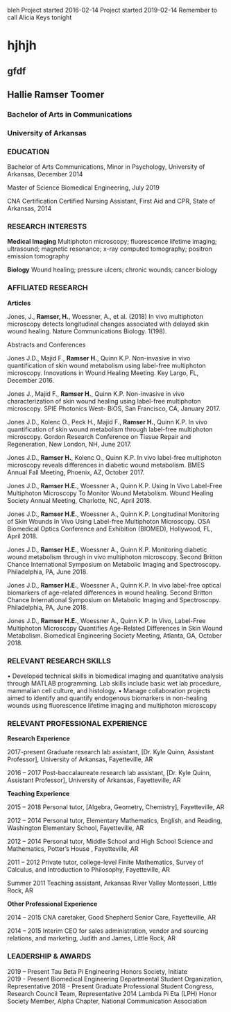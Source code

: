 bleh
Project started 2016-02-14
Project started 2019-02-14
Remember to call Alicia Keys tonight
# hjhjh
## gfdf


## Hallie Ramser Toomer

### Bachelor of Arts in Communications
### University of Arkansas

### EDUCATION

Bachelor of Arts	Communications, Minor in Psychology, University of Arkansas, December 2014

Master of Science	Biomedical Engineering, July 2019

CNA Certification	Certified Nursing Assistant, First Aid and CPR, State of Arkansas, 2014

### RESEARCH INTERESTS

**Medical Imaging** 	Multiphoton microscopy; fluorescence lifetime imaging; ultrasound; magnetic resonance; x-ray computed tomography; positron emission tomography

**Biology** 	Wound healing; pressure ulcers; chronic wounds; cancer biology

### AFFILIATED RESEARCH 

**Articles**

Jones, J., **Ramser, H.**, Woessner, A., et al. (2018) In vivo multiphoton microscopy detects longitudinal changes associated with delayed skin wound healing. Nature Communications Biology. 1(198).

Abstracts and Conferences

Jones J.D., Majid F., **Ramser H.**, Quinn K.P.  Non-invasive in vivo quantification of skin wound metabolism using label-free multiphoton microscopy.  Innovations in Wound Healing Meeting. Key Largo, FL, December 2016.

Jones J., Majid F., **Ramser H.**, Quinn K.P.  Non-invasive in vivo characterization of skin 	wound healing using label-free multiphoton microscopy.  SPIE Photonics West- BiOS, San Francisco, CA, January 2017.

Jones J.D., Kolenc O., Peck H., Majid F., **Ramser H.**, Quinn K.P.  In vivo quantification of skin wound metabolism through label-free multiphoton microscopy.  Gordon Research Conference on Tissue Repair and Regeneration, New London, NH, June 2017.

Jones J.D., **Ramser H.**, Kolenc O., Quinn K.P.  In vivo label-free multiphoton microscopy reveals differences in diabetic wound metabolism.  BMES Annual Fall Meeting, Phoenix, AZ, October 2017.

Jones J.D., **Ramser H.E.**, Woessner A., Quinn K.P.  Using In Vivo Label-Free Multiphoton Microscopy To Monitor Wound Metabolism.  Wound Healing Society Annual Meeting, Charlotte, NC, April 2018.

Jones J.D., **Ramser H.E.**, Woessner A., Quinn K.P. Longitudinal Monitoring of Skin Wounds In Vivo Using Label-free Multiphoton Microscopy. OSA Biomedical Optics Conference and Exhibition (BIOMED), Hollywood, FL, April 2018.

Jones J.D., **Ramser H.E.**, Woessner A., Quinn K.P. Monitoring diabetic wound metabolism through in vivo multiphoton microscopy.  Second Britton Chance International Symposium on Metabolic Imaging and Spectroscopy. Philadelphia, PA, June 2018.

Jones J.D., **Ramser H.E.**, Woessner A., Quinn K.P. In vivo label-free optical biomarkers of age-related differences in wound healing.  Second Britton Chance International Symposium on Metabolic Imaging and Spectroscopy. Philadelphia, PA, June 2018.

Jones J.D., **Ramser H.E.**, Woessner A., Quinn K.P. In Vivo, Label-Free Multiphoton Microscopy Quantifies Age-Related Differences In Skin Wound Metabolism. Biomedical Engineering Society Meeting, Atlanta, GA, October 2018.

### RELEVANT RESEARCH SKILLS

•	Developed technical skills in biomedical imaging and quantitative analysis through MATLAB programming. Lab skills include basic wet lab procedure, mammalian cell culture, and histology.
•	Manage collaboration projects aimed to identify and quantify endogenous biomarkers in non-healing wounds using fluorescence lifetime imaging and multiphoton microscopy

### RELEVANT PROFESSIONAL EXPERIENCE

**Research Experience**

2017-present	Graduate research lab assistant, [Dr. Kyle Quinn, Assistant Professor], University of Arkansas, Fayetteville, AR

2016 – 2017	Post-baccalaureate research lab assistant, [Dr. Kyle Quinn, Assistant Professor], University of Arkansas, Fayetteville, AR

**Teaching Experience**

2015 – 2018	Personal tutor, [Algebra, Geometry, Chemistry], Fayetteville, AR

2012 – 2014	Personal tutor, Elementary Mathematics, English, and Reading, Washington Elementary School, Fayetteville, AR

2012 – 2014	Personal tutor, Middle School and High School Science and Mathematics, Potter’s House	, Fayetteville, AR

2011 – 2012	Private tutor, college-level Finite Mathematics, Survey of Calculus, and Introduction to Philosophy, Fayetteville, AR

Summer 2011	Teaching assistant, Arkansas River Valley Montessori, Little Rock, AR

**Other Professional Experience**

2014 – 2015	CNA caretaker, Good Shepherd Senior Care, Fayetteville, AR

2014 – 2015	Interim CEO for sales administration, vendor and sourcing relations, and marketing, Judith and James, Little Rock, AR


### LEADERSHIP & AWARDS

2019 – Present	Tau Beta Pi Engineering Honors Society, Initiate	
2019 - Present	Biomedical Engineering Departmental Student Organization, Representative
2018 - Present	Graduate Professional Student Congress, Research Council Team, Representative
2014	Lambda Pi Eta (LPH) Honor Society Member, Alpha Chapter, National Communication Association
